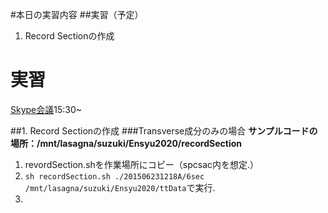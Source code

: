 #本日の実習内容
##実習（予定）
1. Record Sectionの作成

# 実習
[Skype会議](https://join.skype.com/YsHD0ReeJ1xa)15:30~

##1. Record Sectionの作成
###Transverse成分のみの場合
**サンプルコードの場所：/mnt/lasagna/suzuki/Ensyu2020/recordSection**
1. revordSection.shを作業場所にコピー（spcsac内を想定.）
2. `sh recordSection.sh ./201506231218A/6sec /mnt/lasagna/suzuki/Ensyu2020/ttData`で実行.
3. 
